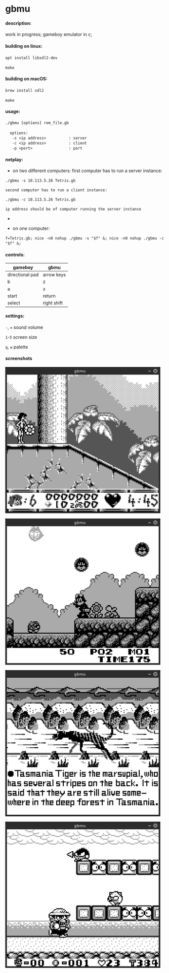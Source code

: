 # gbmu



#### description:

work in progress; gameboy emulator in c;



#### building on linux:

`apt install libsdl2-dev`

`make`



#### building on macOS:

`brew install sdl2`

`make`



#### usage:

```
./gbmu [options] rom_file.gb

  options:
   -s <ip address>          : server
   -c <ip address>          : client
   -p <port>                : port
```



#### netplay:

- on two different computers:
    first computer has to run a server instance:
```
./gbmu -s 10.113.5.26 Tetris.gb
```

    second computer has to run a client instance:
```
./gbmu -c 10.113.5.26 Tetris.gb
```

    ip address should be of computer running the server instance

-

- on one computer:
```
f=Tetris.gb; nice -n0 nohup ./gbmu -s "$f" &; nice -n0 nohup ./gbmu -c "$f" &;
```


#### controls:

|gameboy|gbmu|
|-|-|
|directional pad|arrow keys|
|b|z|
|a|x|
|start|return|
|select|right shift|



#### settings:

`-`, `=` sound volume

`1`-`5` screen size

`q`, `w` palette


#### screenshots

[![screenshots/screenshot1.png](screenshots/screenshot1.png "screenshots/screenshot1.png")](screenshots/screenshot1.png "screenshots/screenshot1.png")

[![screenshots/screenshot2.png](screenshots/screenshot2.png "screenshots/screenshot2.png")](screenshots/screenshot2.png "screenshots/screenshot2.png")

[![screenshots/screenshot3.png](screenshots/screenshot3.png "screenshots/screenshot3.png")](screenshots/screenshot3.png "screenshots/screenshot3.png")

[![screenshots/screenshot4.png](screenshots/screenshot4.png "screenshots/screenshot4.png")](screenshots/screenshot4.png "screenshots/screenshot4.png")

